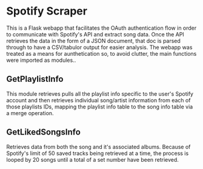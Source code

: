 # Spotify Scraper

This is a Flask webapp that facilitates the OAuth authentication flow in order to communicate with Spotify's API and extract song data. Once the API retrieves the data in the form of a JSON document, that doc is parsed through to have a CSV/tabulor output for easier analysis.
The webapp was treated as a means for aunthetication so, to avoid clutter, the main functions were imported as modules..

## GetPlaylistInfo
This module retrieves pulls all the playlist info specific to the user's Spotify account and then retrieves individual song/artist information from each of those playlists IDs, mapping the playlist info table to the song info table via a merge operation.

## GetLikedSongsInfo
Retrieves data from both the song and it's associated albums. Because of Spotify's limit of 50 saved tracks being retrieved at a time, the process is looped by 20 songs until a total of a set number have been retrieved.
